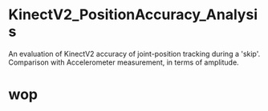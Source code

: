 # KinectV2_PositionAccuracy_Analysis
An evaluation of KinectV2 accuracy of joint-position tracking during a 'skip'. Comparison with Accelerometer measurement, in terms of amplitude.

# wop
